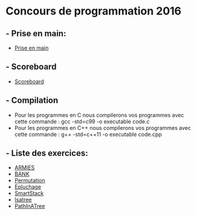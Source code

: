 # Concours de programmation 2016


## - **Prise en main**:
+ [Prise en main](https://github.com/GRnice/ConcoursJuin/tree/master/PriseEnMain "Prise en main")

## - **Scoreboard**
+ [Scoreboard](http://concours-prog-unice.890m.com/receivers/score.html "sc")

## - **Compilation**

+ Pour les programmes en C nous compilerons vos programmes avec cette commande : gcc -std=c99 -o executable code.c
+ Pour les programmes en C++ nous compilerons vos programmes avec cette commande : g++ -std=c++11 -o executable code.cpp

## - Liste des exercices:
+ [ARMIES](https://github.com/GRnice/ConcoursJuin/blob/master/problemes/ARMIES/enonce.md "ARMIES")
+ [BANK](https://github.com/GRnice/ConcoursJuin/blob/master/problemes/bank_money/enonce_bank_money.md "BANK")
+ [Permutation](https://github.com/GRnice/ConcoursJuin/blob/master/problemes/permutation/permutation.md "Permutation")
+ [Epluchage](https://github.com/GRnice/ConcoursJuin/blob/master/problemes/epluchage/enonce.md "Epluchage")
+ [SmartStack](https://github.com/GRnice/ConcoursJuin/blob/master/problemes/smartStack/enonce.md "SmartStack")
+ [Isatree](https://github.com/GRnice/ConcoursJuin/blob/master/problemes/isATree/enonce.md "Isatree")
+ [PathInATree](https://github.com/GRnice/ConcoursJuin/blob/master/problemes/pathiatree/enonce.md "Qtree")
